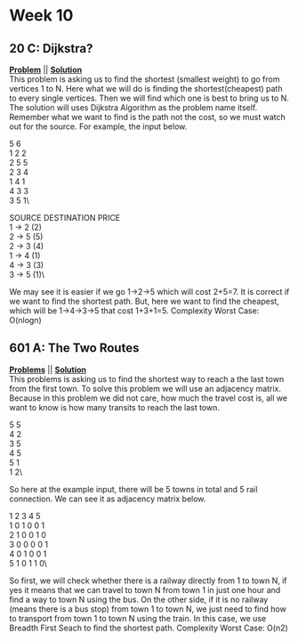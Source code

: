 # Week 10

## 20 C: Dijkstra?
[**Problem**](https://codeforces.com/problemset/problem/20/C) || [**Solution**](http://codeforces.com/contest/20/submission/45713327)\
This problem is asking us to  find the shortest (smallest weight) to go from vertices 1 to N. 
Here what we will do is finding the shortest(cheapest) path to every single vertices. 
Then we will find which one is best to bring us to N. The solution will uses Dijkstra Algorithm as the problem name itself. 
Remember what we want to find is the path not the cost, so we must watch out for the source.
For example, the input below. 

5 6\
1 2 2\
2 5 5\
2 3 4\
1 4 1\
4 3 3\
3 5 1\

SOURCE DESTINATION PRICE\
  1  ->     2       (2)\
  2  ->     5       (5)\
  2  ->     3       (4)\
  1  ->     4       (1)\
  4  ->     3       (3)\
  3  ->     5       (1)\
  
We may see it is easier if we go 1->2->5 which will cost 2+5=7. It is correct if we want to find the shortest path. But, here we want to find the cheapest, which will be 1->4->3->5 that cost 1+3+1=5. 
Complexity Worst Case: O(nlogn)


## 601 A: The Two Routes
[**Problems**](https://codeforces.com/problemset/problem/601/A) || [**Solution**](http://codeforces.com/contest/601/submission/45713821)\
This problems is asking us to find the shortest way to reach a the last town from the first town. 
To solve this problem we will use an adjacency matrix. 
Because in this problem we did not care, how much the travel cost is, all we want to know is how many transits to reach the last town. 

5 5\
4 2\
3 5\
4 5\
5 1\
1 2\

So here at the example input, there will be 5 towns in total and 5 rail connection. We can see it as adjacency matrix below.

  1 2 3 4 5\
1 0 1 0 0 1\
2 1 0 0 1 0\
3 0 0 0 0 1\
4 0 1 0 0 1\
5 1 0 1 1 0\

So first, we will check whether there is a railway directly from 1 to town N, if yes it means that we can travel to town N from town 1 in just one hour and find a way to town N using the bus. On the other side, if it is no railway (means there is a bus stop) from town 1 to town N, we just need to find how to transport from town 1 to town N using the train. In this case, we use Breadth First Seach to find the shortest path. 
Complexity Worst Case: O(n2)
